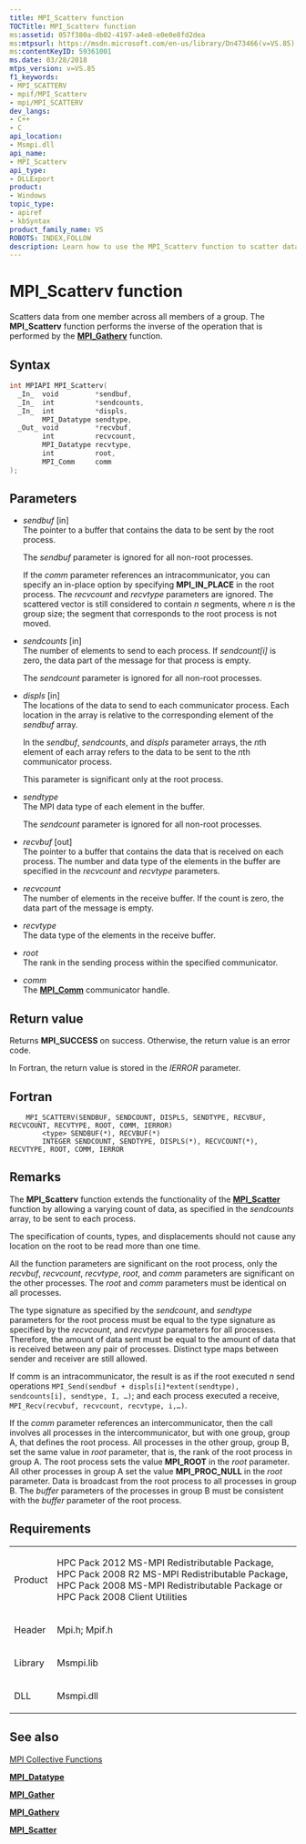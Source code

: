 ```yaml
---
title: MPI_Scatterv function
TOCTitle: MPI_Scatterv function
ms:assetid: 057f380a-db02-4197-a4e8-e0e0e8fd2dea
ms:mtpsurl: https://msdn.microsoft.com/en-us/library/Dn473466(v=VS.85)
ms:contentKeyID: 59361001
ms.date: 03/28/2018
mtps_version: v=VS.85
f1_keywords:
- MPI_SCATTERV
- mpif/MPI_Scatterv
- mpi/MPI_SCATTERV
dev_langs:
- C++
- C
api_location:
- Msmpi.dll
api_name:
- MPI_Scatterv
api_type:
- DLLExport
product:
- Windows
topic_type:
- apiref
- kbSyntax
product_family_name: VS
ROBOTS: INDEX,FOLLOW
description: Learn how to use the MPI_Scatterv function to scatter data across all members of a group. Detailed syntax, parameters, and return values explained.
---
```


# MPI\_Scatterv function

Scatters data from one member across all members of a group. The **MPI\_Scatterv** function performs the inverse of the operation that is performed by the [**MPI\_Gatherv**](mpi-gatherv-function.md) function.

## Syntax

``` c++
int MPIAPI MPI_Scatterv(
  _In_  void         *sendbuf,
  _In_  int          *sendcounts,
  _In_  int          *displs,
        MPI_Datatype sendtype,
  _Out_ void         *recvbuf,
        int          recvcount,
        MPI_Datatype recvtype,
        int          root,
        MPI_Comm     comm
);
```

## Parameters

  - *sendbuf* \[in\]  
    The pointer to a buffer that contains the data to be sent by the root process.
    
    The *sendbuf* parameter is ignored for all non-root processes.
    
    If the *comm* parameter references an intracommunicator, you can specify an in-place option by specifying **MPI\_IN\_PLACE** in the root process. The *recvcount* and *recvtype* parameters are ignored. The scattered vector is still considered to contain *n* segments, where *n* is the group size; the segment that corresponds to the root process is not moved.

  - *sendcounts* \[in\]  
    The number of elements to send to each process. If *sendcount\[i\]* is zero, the data part of the message for that process is empty.
    
    The *sendcount* parameter is ignored for all non-root processes.

  - *displs* \[in\]  
    The locations of the data to send to each communicator process. Each location in the array is relative to the corresponding element of the *sendbuf* array.
    
    In the *sendbuf*, *sendcounts*, and *displs* parameter arrays, the *n*th element of each array refers to the data to be sent to the *n*th communicator process.
    
    This parameter is significant only at the root process.

  - *sendtype*  
    The MPI data type of each element in the buffer.
    
    The *sendcount* parameter is ignored for all non-root processes.

  - *recvbuf* \[out\]  
    The pointer to a buffer that contains the data that is received on each process. The number and data type of the elements in the buffer are specified in the *recvcount* and *recvtype* parameters.

  - *recvcount*  
    The number of elements in the receive buffer. If the count is zero, the data part of the message is empty.

  - *recvtype*  
    The data type of the elements in the receive buffer.

  - *root*  
    The rank in the sending process within the specified communicator.

  - *comm*  
    The [**MPI\_Comm**](mpi-comm-enumeration.md) communicator handle.

## Return value

Returns **MPI\_SUCCESS** on success. Otherwise, the return value is an error code.

In Fortran, the return value is stored in the *IERROR* parameter.

## Fortran

``` FORTRAN
    MPI_SCATTERV(SENDBUF, SENDCOUNT, DISPLS, SENDTYPE, RECVBUF, RECVCOUNT, RECVTYPE, ROOT, COMM, IERROR)
        <type> SENDBUF(*), RECVBUF(*)
        INTEGER SENDCOUNT, SENDTYPE, DISPLS(*), RECVCOUNT(*), RECVTYPE, ROOT, COMM, IERROR
```

## Remarks

The **MPI\_Scatterv** function extends the functionality of the [**MPI\_Scatter**](mpi-scatter-function.md) function by allowing a varying count of data, as specified in the *sendcounts* array, to be sent to each process.

The specification of counts, types, and displacements should not cause any location on the root to be read more than one time.

All the function parameters are significant on the root process, only the *recvbuf*, *recvcount*, *recvtype*, *root*, and *comm* parameters are significant on the other processes. The *root* and *comm* parameters must be identical on all processes.

The type signature as specified by the *sendcount*, and *sendtype* parameters for the root process must be equal to the type signature as specified by the *recvcount*, and *recvtype* parameters for all processes. Therefore, the amount of data sent must be equal to the amount of data that is received between any pair of processes. Distinct type maps between sender and receiver are still allowed.

If comm is an intracommunicator, the result is as if the root executed *n* send operations `MPI_Send(sendbuf + displs[i]*extent(sendtype), sendcounts[i], sendtype, I, …)`; and each process executed a receive, `MPI_Recv(recvbuf, recvcount, recvtype, i,…)`.

If the *comm* parameter references an intercommunicator, then the call involves all processes in the intercommunicator, but with one group, group A, that defines the root process. All processes in the other group, group B, set the same value in *root* parameter, that is, the rank of the root process in group A. The root process sets the value **MPI\_ROOT** in the *root* parameter. All other processes in group A set the value **MPI\_PROC\_NULL** in the *root* parameter. Data is broadcast from the root process to all processes in group B. The *buffer* parameters of the processes in group B must be consistent with the *buffer* parameter of the root process.

## Requirements

<table>
<colgroup>
<col  />
<col  />
</colgroup>
<tbody>
<tr class="odd">
<td><p>Product</p></td>
<td><p>HPC Pack 2012 MS-MPI Redistributable Package, HPC Pack 2008 R2 MS-MPI Redistributable Package, HPC Pack 2008 MS-MPI Redistributable Package or HPC Pack 2008 Client Utilities</p></td>
</tr>
<tr class="even">
<td><p>Header</p></td>
<td>Mpi.h;
Mpif.h</td>
</tr>
<tr class="odd">
<td><p>Library</p></td>
<td>Msmpi.lib</td>
</tr>
<tr class="even">
<td><p>DLL</p></td>
<td>Msmpi.dll</td>
</tr>
</tbody>
</table>


## See also

[MPI Collective Functions](mpi-collective-functions.md)

[**MPI\_Datatype**](mpi-datatype-enumeration.md)

[**MPI\_Gather**](mpi-gather-function.md)

[**MPI\_Gatherv**](mpi-gatherv-function.md)

[**MPI\_Scatter**](mpi-scatter-function.md)


